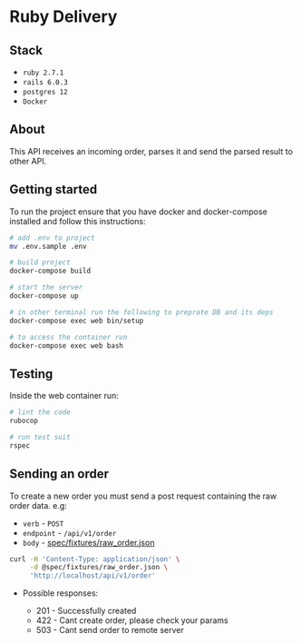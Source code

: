 # Ruby Delivery

## Stack

* `ruby 2.7.1`
* `rails 6.0.3`
* `postgres 12`
* `Docker`

## About

This API receives an incoming order, parses it and send the parsed result to other API.

## Getting started

To run the project ensure that you have docker and docker-compose installed and follow this instructions:

```bash
# add .env to project
mv .env.sample .env

# build project
docker-compose build

# start the server
docker-compose up

# in other terminal run the following to preprate DB and its deps
docker-compose exec web bin/setup

# to access the container run
docker-compose exec web bash
```

## Testing

Inside the web container run:

```bash
# lint the code
rubocop

# run test suit
rspec
```

## Sending an order

To create a new order you must send a post request containing the raw order data. e.g:

* `verb` - `POST`
* `endpoint` - `/api/v1/order`
* `body` - [spec/fixtures/raw_order.json](spec/fixtures/raw_order.json)

```bash
curl -H 'Content-Type: application/json' \
     -d @spec/fixtures/raw_order.json \
     'http://localhost/api/v1/order'
```

* Possible responses:

  - 201 - Successfully created
  - 422 - Cant create order, please check your params  
  - 503 - Cant send order to remote server
